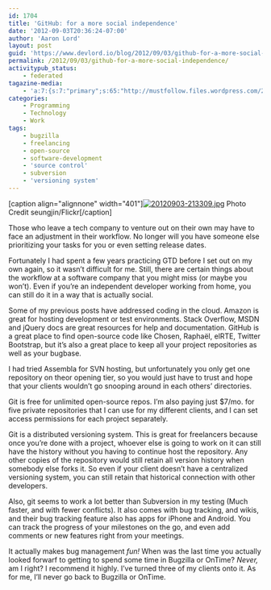 ```yaml
---
id: 1704
title: 'GitHub: for a more social independence'
date: '2012-09-03T20:36:24-07:00'
author: 'Aaron Lord'
layout: post
guid: 'https://www.devlord.io/blog/2012/09/03/github-for-a-more-social-independence/'
permalink: /2012/09/03/github-for-a-more-social-independence/
activitypub_status:
    - federated
tagazine-media:
    - 'a:7:{s:7:"primary";s:65:"http://mustfollow.files.wordpress.com/2012/09/20120903-213309.jpg";s:6:"images";a:1:{s:65:"http://mustfollow.files.wordpress.com/2012/09/20120903-213309.jpg";a:6:{s:8:"file_url";s:65:"http://mustfollow.files.wordpress.com/2012/09/20120903-213309.jpg";s:5:"width";i:401;s:6:"height";i:240;s:4:"type";s:5:"image";s:4:"area";i:96240;s:9:"file_path";b:0;}}s:6:"videos";a:0:{}s:11:"image_count";i:1;s:6:"author";s:8:"28099389";s:7:"blog_id";s:8:"28571045";s:9:"mod_stamp";s:19:"2012-09-04 04:45:10";}'
categories:
    - Programming
    - Technology
    - Work
tags:
    - bugzilla
    - freelancing
    - open-source
    - software-development
    - 'source control'
    - subversion
    - 'versioning system'
---
```


[caption align="alignnone" width="401"]<a href="/blog/wp-content/uploads/2012/09/20120903-213309.jpg"><img class="alignnone size-full" src="/blog/wp-content/uploads/2012/09/20120903-213309.jpg" alt="20120903-213309.jpg" /></a> Photo Credit seungjin/Flickr[/caption]

Those who leave a tech company to venture out on their own may have to face an adjustment in their workflow. No longer will you have someone else prioritizing your tasks for you or even setting release dates.

Fortunately I had spent a few years practicing GTD before I set out on my own again, so it wasn’t difficult for me. Still, there are certain things about the workflow at a software company that you might miss (or maybe you won’t). Even if you’re an independent developer working from home, you can still do it in a way that is actually social.

Some of my previous posts have addressed coding in the cloud. Amazon is great for hosting development or test environments. Stack Overflow, MSDN and jQuery docs are great resources for help and documentation. GitHub is a great place to find open-source code like Chosen, Raphaël, elRTE, Twitter Bootstrap, but it’s also a great place to keep all your project repositories as well as your bugbase.

I had tried Assembla for SVN hosting, but unfortunately you only get one repository on theor opening tier, so you would just have to trust and hope that your clients wouldn’t go snooping around in each others’ directories.

Git is free for unlimited open-source repos. I’m also paying just $7/mo. for five private repositories that I can use for my different clients, and I can set access permissions for each project separately.

Git is a distributed versioning system. This is great for freelancers because once you’re done with a project, whoever else is going to work on it can still have the history without you having to continue host the repository. Any other copies of the repository would still retain all version history when somebody else forks it. So even if your client doesn’t have a centralized versioning system, you can still retain that historical connection with other developers.

Also, git seems to work a lot better than Subversion in my testing (Much faster, and with fewer conflicts). It also comes with bug tracking, and wikis, and their bug tracking feature also has apps for iPhone and Android. You can track the progress of your milestones on the go, and even add comments or new features right from your meetings.

It actually makes bug management <em>fun!</em> When was the last time you actually looked forwarf to getting to spend some time in Bugzilla or OnTime? <em>Never,</em> am I right? I recommend it highly. I’ve turned three of my clients onto it. As for me, I’ll never go back to Bugzilla or OnTime.
